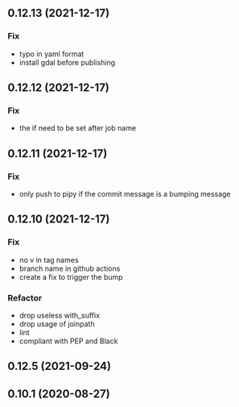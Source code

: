 
## 0.12.13 (2021-12-17)

### Fix

- typo in yaml format
- install gdal before publishing

## 0.12.12 (2021-12-17)

### Fix

- the if need to be set after job name

## 0.12.11 (2021-12-17)

### Fix

- only push to pipy if the commit message is a bumping message

## 0.12.10 (2021-12-17)

### Fix

- no v in tag names
- branch name in github actions
- create a fix to trigger the bump

### Refactor

- drop useless with_suffix
- drop usage of joinpath
- lint
- compliant with PEP and Black

## 0.12.5 (2021-09-24)

## 0.10.1 (2020-08-27)
